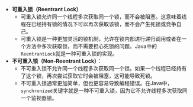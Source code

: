 - **可重入锁（Reentrant Lock）**
	- 可重入锁允许同一个线程多次获取同一个锁，而不会被阻塞。这意味着线程在已经持有锁的情况下可以再次获取该锁，而不会产生死锁或竞争自己。
	- 可重入锁是一种更加灵活的锁机制，允许在锁内部进行递归调用或者在一个方法中多次获取锁，而不需要担心死锁的问题。Java中的`ReentrantLock`就是一种可重入锁的实现。
- **不可重入锁（Non-Reentrant Lock）**：
	- 不可重入锁不允许同一个线程多次获取同一个锁。如果一个线程已经持有了这个锁，再次尝试获取它时会被阻塞，这可能导致死锁。
	- 不可重入锁通常更加简单，但也更容易导致编程错误。在Java中，`synchronized`关键字就是一种不可重入锁，因为它不允许线程多次获取同一个监视器锁。